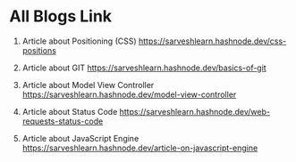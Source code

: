
# All Blogs Link

1. Article about Positioning (CSS)
 https://sarveshlearn.hashnode.dev/css-positions

2. Article about GIT
https://sarveshlearn.hashnode.dev/basics-of-git

3. Article about Model View Controller
https://sarveshlearn.hashnode.dev/model-view-controller

4. Article about Status Code
https://sarveshlearn.hashnode.dev/web-requests-status-code

5. Article about JavaScript Engine
https://sarveshlearn.hashnode.dev/article-on-javascript-engine
